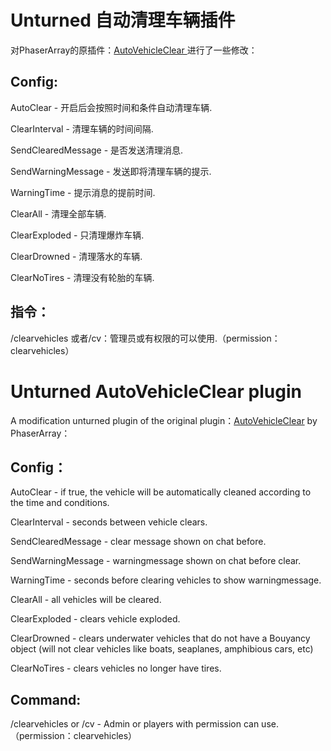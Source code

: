 Unturned 自动清理车辆插件
=

对PhaserArray的原插件：[AutoVehicleClear ](https://github.com/PhaserArray/AutoVehicleClear/tree/master)进行了一些修改：

Config:
-
AutoClear - 开启后会按照时间和条件自动清理车辆.

ClearInterval - 清理车辆的时间间隔.

SendClearedMessage - 是否发送清理消息.

SendWarningMessage - 发送即将清理车辆的提示.

WarningTime - 提示消息的提前时间.

ClearAll - 清理全部车辆.

ClearExploded - 只清理爆炸车辆.

ClearDrowned - 清理落水的车辆.

ClearNoTires - 清理没有轮胎的车辆.

指令：
-

/clearvehicles 或者/cv：管理员或有权限的可以使用.（permission：clearvehicles）



Unturned AutoVehicleClear plugin
=

A modification unturned plugin of the original plugin：[AutoVehicleClear](https://github.com/PhaserArray/AutoVehicleClear/tree/master) by PhaserArray：

Config：
-

AutoClear - if true, the vehicle will be automatically cleaned according to the time and conditions.

ClearInterval - seconds between vehicle clears.

SendClearedMessage - clear message shown on chat before.

SendWarningMessage - warningmessage shown on chat before clear.

WarningTime - seconds before clearing vehicles to show warningmessage.

ClearAll - all vehicles will be cleared.

ClearExploded - clears vehicle exploded.

ClearDrowned - clears underwater vehicles that do not have a Bouyancy object (will not clear vehicles like boats, seaplanes, amphibious cars, etc)

ClearNoTires - clears vehicles no longer have tires.

Command:
-

/clearvehicles or /cv - Admin or players with permission can use.（permission：clearvehicles）
